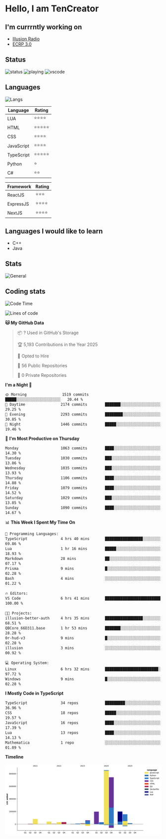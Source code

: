 # Hello, I am TenCreator

## I'm currrntly working on
- [Illusion Radio](https://illusionradio.co.uk/)
- [ECRP 3.0](http://github.com/Emerald-Coast-Roleplay/)

## Status
![status](https://api.statusbadges.me/badge/status/518334475038359555?simple=true&style=for-the-badge)
![playing](https://api.statusbadges.me/badge/playing/518334475038359555?style=for-the-badge)
![vscode](https://api.statusbadges.me/badge/vscode/518334475038359555?style=for-the-badge)

## Languages
![Langs](https://github-readme-stats.vercel.app/api/top-langs/?username=tencreator&layout=compact&theme=radical)


|Language|Rating|
|--------|------|
|LUA|⭐️⭐️⭐️⭐️|
|HTML|⭐️⭐️⭐️⭐️⭐️|
|CSS|⭐️⭐️⭐️⭐️|
|JavaScript|⭐️⭐️⭐️⭐️|
|TypeScript|⭐️⭐️⭐️⭐️⭐️|
|Python|⭐️|
|C#|⭐️⭐️ |

|Framework|Rating|
|--------|------|
|ReactJS|⭐️⭐️⭐|
|ExpressJS|⭐️⭐️⭐️⭐️|
|NextJS|⭐️⭐️⭐⭐️|

## Languages I would like to learn
- C++
- Java

## Stats
![General](https://github-readme-stats.vercel.app/api?username=tencreator&show_icons=true&theme=radical)

## Coding stats

<!--START_SECTION:waka-->
![Code Time](http://img.shields.io/badge/Code%20Time-676%20hrs%2041%20mins-blue)

![Lines of code](https://img.shields.io/badge/From%20Hello%20World%20I%27ve%20Written-2.5%20million%20lines%20of%20code-blue)

**🐱 My GitHub Data** 

> 📦 ? Used in GitHub's Storage 
 > 
> 🏆 5,193 Contributions in the Year 2025
 > 
> 💼 Opted to Hire
 > 
> 📜 56 Public Repositories 
 > 
> 🔑 0 Private Repositories 
 > 
**I'm a Night 🦉** 

```text
🌞 Morning                1519 commits        █████░░░░░░░░░░░░░░░░░░░░   20.44 % 
🌆 Daytime                2174 commits        ███████░░░░░░░░░░░░░░░░░░   29.25 % 
🌃 Evening                2293 commits        ████████░░░░░░░░░░░░░░░░░   30.85 % 
🌙 Night                  1446 commits        █████░░░░░░░░░░░░░░░░░░░░   19.46 % 
```
📅 **I'm Most Productive on Thursday** 

```text
Monday                   1063 commits        ████░░░░░░░░░░░░░░░░░░░░░   14.30 % 
Tuesday                  1030 commits        ███░░░░░░░░░░░░░░░░░░░░░░   13.86 % 
Wednesday                1035 commits        ███░░░░░░░░░░░░░░░░░░░░░░   13.93 % 
Thursday                 1106 commits        ████░░░░░░░░░░░░░░░░░░░░░   14.88 % 
Friday                   1079 commits        ████░░░░░░░░░░░░░░░░░░░░░   14.52 % 
Saturday                 1029 commits        ███░░░░░░░░░░░░░░░░░░░░░░   13.85 % 
Sunday                   1090 commits        ████░░░░░░░░░░░░░░░░░░░░░   14.67 % 
```


📊 **This Week I Spent My Time On** 

```text
💬 Programming Languages: 
TypeScript               4 hrs 40 mins       █████████████████░░░░░░░░   69.86 % 
Lua                      1 hr 16 mins        █████░░░░░░░░░░░░░░░░░░░░   18.93 % 
Markdown                 28 mins             ██░░░░░░░░░░░░░░░░░░░░░░░   07.17 % 
Prisma                   9 mins              █░░░░░░░░░░░░░░░░░░░░░░░░   02.28 % 
Bash                     4 mins              ░░░░░░░░░░░░░░░░░░░░░░░░░   01.22 % 

🔥 Editors: 
VS Code                  6 hrs 41 mins       █████████████████████████   100.00 % 

🐱‍💻 Projects: 
illusion-better-auth     4 hrs 35 mins       █████████████████░░░░░░░░   68.51 % 
QBCore_66D311.base       1 hr 53 mins        ███████░░░░░░░░░░░░░░░░░░   28.28 % 
0r-hud-v3                9 mins              █░░░░░░░░░░░░░░░░░░░░░░░░   02.28 % 
illusion                 3 mins              ░░░░░░░░░░░░░░░░░░░░░░░░░   00.92 % 

💻 Operating System: 
Linux                    6 hrs 32 mins       ████████████████████████░   97.72 % 
Windows                  9 mins              █░░░░░░░░░░░░░░░░░░░░░░░░   02.28 % 
```

**I Mostly Code in TypeScript** 

```text
TypeScript               34 repos            █████████░░░░░░░░░░░░░░░░   36.96 % 
CSS                      18 repos            █████░░░░░░░░░░░░░░░░░░░░   19.57 % 
JavaScript               16 repos            ████░░░░░░░░░░░░░░░░░░░░░   17.39 % 
Lua                      13 repos            ████░░░░░░░░░░░░░░░░░░░░░   14.13 % 
Mathematica              1 repo              ░░░░░░░░░░░░░░░░░░░░░░░░░   01.09 % 
```



**Timeline**

![Lines of Code chart](https://raw.githubusercontent.com/tencreator/tencreator/main/assets/bar_graph.png)


<!--END_SECTION:waka-->
